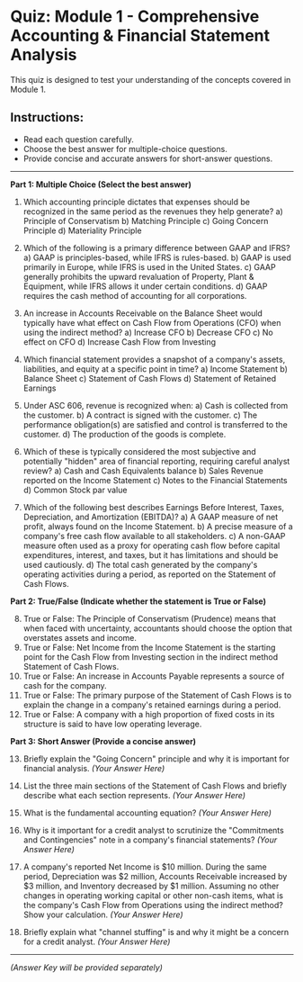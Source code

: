# Quiz: Module 1 - Comprehensive Accounting & Financial Statement Analysis

This quiz is designed to test your understanding of the concepts covered in Module 1.

## Instructions:
*   Read each question carefully.
*   Choose the best answer for multiple-choice questions.
*   Provide concise and accurate answers for short-answer questions.

---

**Part 1: Multiple Choice (Select the best answer)**

1.  Which accounting principle dictates that expenses should be recognized in the same period as the revenues they help generate?
    a)  Principle of Conservatism
    b)  Matching Principle
    c)  Going Concern Principle
    d)  Materiality Principle

2.  Which of the following is a primary difference between GAAP and IFRS?
    a)  GAAP is principles-based, while IFRS is rules-based.
    b)  GAAP is used primarily in Europe, while IFRS is used in the United States.
    c)  GAAP generally prohibits the upward revaluation of Property, Plant & Equipment, while IFRS allows it under certain conditions.
    d)  GAAP requires the cash method of accounting for all corporations.

3.  An increase in Accounts Receivable on the Balance Sheet would typically have what effect on Cash Flow from Operations (CFO) when using the indirect method?
    a)  Increase CFO
    b)  Decrease CFO
    c)  No effect on CFO
    d)  Increase Cash Flow from Investing

4.  Which financial statement provides a snapshot of a company's assets, liabilities, and equity at a specific point in time?
    a)  Income Statement
    b)  Balance Sheet
    c)  Statement of Cash Flows
    d)  Statement of Retained Earnings

5.  Under ASC 606, revenue is recognized when:
    a)  Cash is collected from the customer.
    b)  A contract is signed with the customer.
    c)  The performance obligation(s) are satisfied and control is transferred to the customer.
    d)  The production of the goods is complete.

6.  Which of these is typically considered the most subjective and potentially "hidden" area of financial reporting, requiring careful analyst review?
    a)  Cash and Cash Equivalents balance
    b)  Sales Revenue reported on the Income Statement
    c)  Notes to the Financial Statements
    d)  Common Stock par value

7.  Which of the following best describes Earnings Before Interest, Taxes, Depreciation, and Amortization (EBITDA)?
    a) A GAAP measure of net profit, always found on the Income Statement.
    b) A precise measure of a company's free cash flow available to all stakeholders.
    c) A non-GAAP measure often used as a proxy for operating cash flow before capital expenditures, interest, and taxes, but it has limitations and should be used cautiously.
    d) The total cash generated by the company's operating activities during a period, as reported on the Statement of Cash Flows.

**Part 2: True/False (Indicate whether the statement is True or False)**

8.  True or False: The Principle of Conservatism (Prudence) means that when faced with uncertainty, accountants should choose the option that overstates assets and income.
9.  True or False: Net Income from the Income Statement is the starting point for the Cash Flow from Investing section in the indirect method Statement of Cash Flows.
10. True or False: An increase in Accounts Payable represents a source of cash for the company.
11. True or False: The primary purpose of the Statement of Cash Flows is to explain the change in a company's retained earnings during a period.
12. True or False: A company with a high proportion of fixed costs in its structure is said to have low operating leverage.

**Part 3: Short Answer (Provide a concise answer)**

13. Briefly explain the "Going Concern" principle and why it is important for financial analysis.
    *(Your Answer Here)*

14. List the three main sections of the Statement of Cash Flows and briefly describe what each section represents.
    *(Your Answer Here)*

15. What is the fundamental accounting equation?
    *(Your Answer Here)*

16. Why is it important for a credit analyst to scrutinize the "Commitments and Contingencies" note in a company's financial statements?
    *(Your Answer Here)*

17. A company's reported Net Income is $10 million. During the same period, Depreciation was $2 million, Accounts Receivable increased by $3 million, and Inventory decreased by $1 million. Assuming no other changes in operating working capital or other non-cash items, what is the company's Cash Flow from Operations using the indirect method? Show your calculation.
    *(Your Answer Here)*

18. Briefly explain what "channel stuffing" is and why it might be a concern for a credit analyst.
    *(Your Answer Here)*

---

*(Answer Key will be provided separately)*
